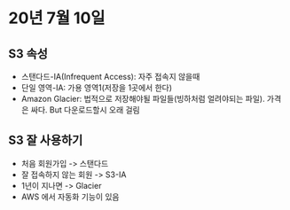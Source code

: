 # 20년 7월 10일

## S3 속성
+ 스탠다드-IA(Infrequent Access): 자주 접속지 않을때
+ 단일 영역-IA: 가용 영역1(저장을 1곳에서 한다)
+ Amazon Glacier: 법적으로 저장해야될 파일들(빙하처럼 얼려야되는 파일). 가격은 싸다. But 다운로드할시 오래 걸림

## S3 잘 사용하기
+ 처음 회원가입 -> 스탠다드
+ 잘 접속하지 않는 회원 -> S3-IA
+ 1년이 지나면 -> Glacier
+ AWS 에서 자동화 기능이 있음
